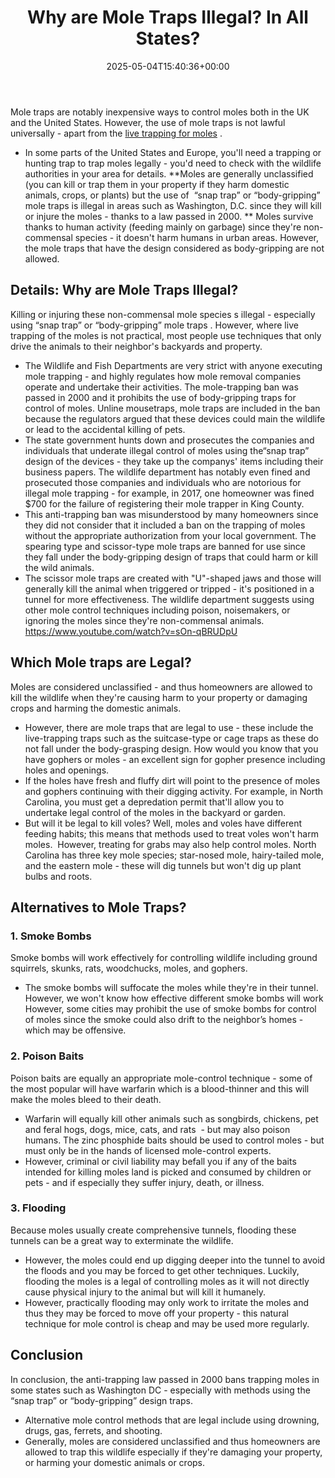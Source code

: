 ﻿---
layout: post
title: Why are Mole Traps Illegal? In All States?
date: '2025-05-04T15:40:36+00:00'
categories:
- Guide
tags: []
slug: /why-are-mole-traps-illegal/
lastmod: 2025-05-07T12:21:29+03:00
---

Mole traps are notably inexpensive ways to control moles both in the UK and the United States. However, the use of mole traps is not lawful universally - apart from the
[live trapping for moles](https://pestpolicy.com/best-mole-traps/)
.
- In some parts of the United States and Europe, you'll need a trapping or hunting trap to trap moles legally - you'd need to check with the wildlife authorities in your area for details.
**Moles are generally unclassified (you can kill or trap them in your property if they harm domestic animals, crops, or plants) but the use of  “snap trap” or “body-gripping” mole traps is illegal in areas such as Washington, D.C. since they will kill or injure the moles - thanks to a law passed in 2000. **
Moles survive thanks to human activity (feeding mainly on garbage) since they're non-commensal species - it doesn't harm humans in urban areas. However, the mole traps that have the design considered as
body-gripping are not allowed.
## Details: Why are Mole Traps Illegal?
Killing or injuring these non-commensal mole species s illegal - especially using
“snap trap” or “body-gripping” mole traps
. However, where live trapping of the moles is not practical, most people use techniques that only drive the animals to their neighbor's backyards and property.
- The Wildlife and Fish Departments are very strict with anyone executing mole trapping - and highly regulates how mole removal companies operate and undertake their activities.
The mole-trapping ban was passed in 2000 and it prohibits the use of body-gripping traps for control of moles. Unline mousetraps, mole traps are included in the ban because the regulators argued that these devices could main the wildlife or lead to the accidental killing of pets.
- The state government hunts down and prosecutes the companies and individuals that underate illegal control of moles using the“snap trap” design of the devices - they take up the companys' items including their business papers.
The wildlife department has notably even fined and prosecuted those companies and individuals who are notorious for illegal mole trapping - for example, in 2017, one homeowner was fined $700 for the failure of registering their mole trapper in King County.
- This anti-trapping ban was misunderstood by many homeowners since they did not consider that it included a ban on the trapping of moles without the appropriate authorization from your local government.
The spearing type and scissor-type mole traps are banned for use since they fall under the body-gripping design of traps that could harm or kill the wild animals.
- The scissor mole traps are created with "U"-shaped jaws and those will generally kill the animal when triggered or tripped - it's positioned in a tunnel for more effectiveness.
The wildlife department suggests using other mole control techniques including poison, noisemakers, or ignoring the moles since they're non-commensal animals.
https://www.youtube.com/watch?v=sOn-qBRUDpU
## Which Mole traps are Legal?
Moles are considered unclassified - and thus homeowners are allowed to kill the wildlife when they're causing harm to your property or damaging crops and harming the domestic animals.
- However, there are mole traps that are legal to use - these include the live-trapping traps such as the suitcase-type or cage traps as these do not fall under the body-grasping design.
How would you know that you have gophers or moles - an excellent sign for gopher presence including holes and openings.
- If the holes have fresh and fluffy dirt will point to the presence of moles and gophers continuing with their digging activity.
For example, in North Carolina, you must get a depredation permit that'll allow you to undertake legal control of the moles in the backyard or garden.
- But will it be legal to kill voles? Well, moles and voles have different feeding habits; this means that methods used to treat voles won't harm moles.  However, treating for grabs may also help control moles.
North Carolina has three key mole species; star-nosed mole, hairy-tailed mole, and the eastern mole - these will dig tunnels but won't dig up plant bulbs and roots.
## Alternatives to Mole Traps?
### 1. Smoke Bombs
Smoke bombs will work effectively for controlling wildlife including
ground squirrels, skunks, rats, woodchucks, moles, and gophers.
- The smoke bombs will suffocate the moles while they're in their tunnel. However, we won't know how effective different smoke bombs will work
However, some cities may prohibit the use of smoke bombs for control of moles since the smoke could also drift to the neighbor’s homes - which may be offensive.
### 2. Poison Baits
Poison baits are equally an appropriate mole-control technique - some of the most popular will have warfarin which is a blood-thinner and this will make the moles bleed to their death.
- Warfarin will equally kill other animals such as songbirds, chickens, pet and feral hogs, dogs, mice, cats, and rats  - but may also poison humans.
The zinc phosphide baits should be used to control moles - but must only be in the hands of licensed mole-control experts.
- However, criminal or civil liability may befall you if any of the baits intended for killing moles land is picked and consumed by children or pets - and if especially they suffer injury, death, or illness.
### 3. Flooding
Because moles usually create comprehensive tunnels, flooding these tunnels can be a great way to exterminate the wildlife.
- However, the moles could end up digging deeper into the tunnel to avoid the floods and you may be forced to get other techniques.
Luckily, flooding the moles is a legal of controlling moles as it will not directly cause physical injury to the animal but will kill it humanely.
- However, practically flooding may only work to irritate the moles and thus they may be forced to move off your property - this natural technique for mole control is cheap and may be used more regularly.
## Conclusion
In conclusion, the anti-trapping law passed in 2000 bans trapping moles in some states such as Washington DC - especially with methods using the “snap trap” or “body-gripping” design traps.
- Alternative mole control methods that are legal include using drowning, drugs, gas, ferrets, and shooting.
- Generally, moles are considered unclassified and thus homeowners are allowed to trap this wildlife especially if they're damaging your property, or harming your domestic animals or crops.